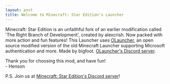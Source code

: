 ```yaml
---
layout: post
title: Welcome to Minecraft: Star Edition's Launcher
---
```

Minecraft: Star Edition is an unfaithful fork of an earlier modification called 'The Right Branch of Development', created by alexcrish. Now packed with more action and fun features!
This Launcher uses [OLauncher](https://github.com/olauncher/olauncher), an open source modified version of the old Minecraft Launcher supporting Microsoft authentication and more. Made by bigfoot. [OLauncher's Discord server](https://discord.gg/zqYZknvYuZ).

Thank you for choosing this mod, and have fun!<br>
\- Henson

P.S. Join us at [Minecraft: Star Edition's Discord server](https://discord.gg/hgWZJDKVXb)!
